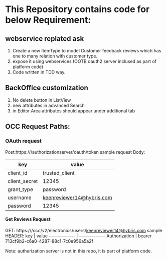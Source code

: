 # This Repository contains code for below Requirement: #

## webservice replated ask ## 
1) Create a new ItemType to model Customer feedback reviews which has one to many relation with customer type.
2) expose it using webservices (OOTB oauth2 server inclused as part of platform code)
3) Code written in TDD way.

## BackOffice customization ## 
1) No delete button in ListView
2) new attributes in advanced Search
3) in Editor Area attributes should appear under additional tab


## OCC Request Paths: ##

### OAuth request ###

Post:https://<server>/authorizationserver/oauth/token
sample request Body:
  
  key         | value
------------- | -------------
client_id     | trusted_client
client_secret | 12345
grant_type    | password
username      | keenreviewer14@hybris.com
password      | 12345

#### Get Reviews Request ###

GET: https://<server>/occ/v2/electronics/users/keenreviewer14@hybris.com
sample HEADER:
    key       | value
------------- | -------------
Authorization | bearer 713cf9b2-c6a0-4287-88c1-7c0e956a5a2f


Note: autherization server is not in this repo, it is part of platform code.
